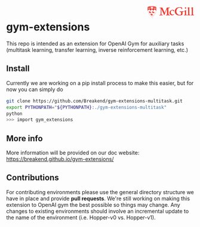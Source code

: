 <img src="assets/Mcgill.png" width=25% align="right" />


# gym-extensions
This repo is intended as an extension for OpenAI Gym for auxiliary tasks (multitask learning, transfer learning, inverse reinforcement learning, etc.)

## Install

Currently we are working on a pip install process to make this easier, but for now you can simply do

```bash
git clone https://github.com/Breakend/gym-extensions-multitask.git
export PYTHONPATH="${PYTHONPATH}:./gym-extensions-multitask"
python
>>> import gym_extensions
```

## More info

More information will be provided on our doc website: https://breakend.github.io/gym-extensions/

## Contributions

For contributing environments please use the general directory structure we have in place and provide **pull requests**. We're still working on making this extension to OpenAI gym the best possible so things may change. Any changes to existing environments should involve an incremental update to the name of the environment (i.e. Hopper-v0 vs. Hopper-v1).
